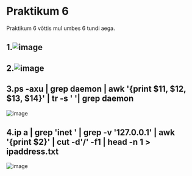 # Praktikum 6
Praktikum 6 võttis mul umbes 6 tundi aega.
## 1.![image](https://github.com/user-attachments/assets/3349bc4a-740e-46cf-aebc-1fce59e9c2df)
## 2.![image](https://github.com/user-attachments/assets/dfeffca8-fdac-465d-be9d-b18202707138)
## 3.ps -axu | grep daemon | awk '{print $11, $12, $13, $14}' | tr -s ' '| grep daemon
![image](https://github.com/user-attachments/assets/41c6274d-b6b8-43db-bfe4-f745763ce0de)
## 4.ip a | grep 'inet ' | grep -v '127.0.0.1' | awk '{print $2}' | cut -d'/' -f1 | head -n 1 > ipaddress.txt
![image](https://github.com/user-attachments/assets/20f6546d-3189-42c3-ace8-22ae52df3fbf)


